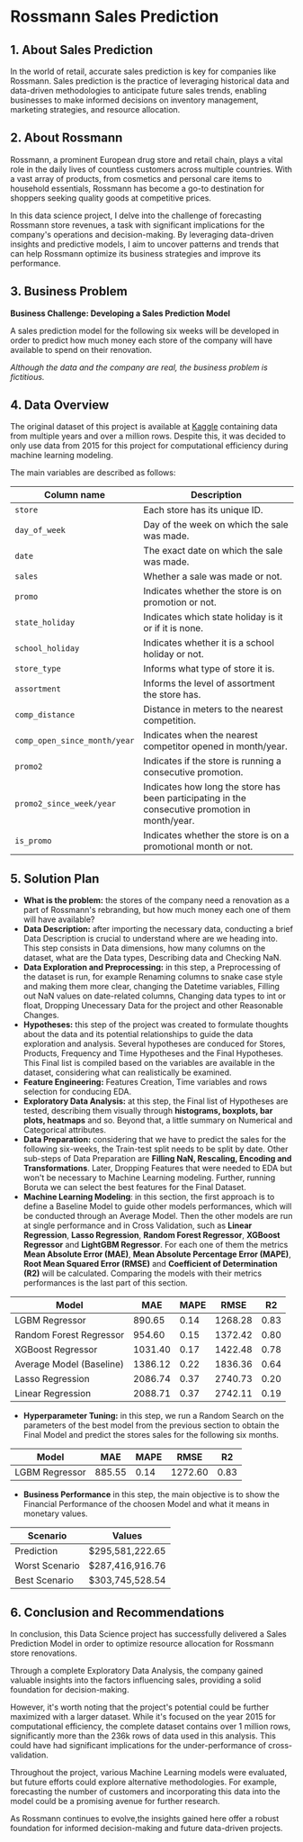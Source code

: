 # Rossmann Sales Prediction

## 1. About Sales Prediction

In the world of retail, accurate sales prediction is key for companies like Rossmann. Sales prediction is the practice of leveraging historical data and data-driven methodologies to anticipate future sales trends, enabling businesses to make informed decisions on inventory management, marketing strategies, and resource allocation. 

## 2. About Rossmann
Rossmann, a prominent European drug store and retail chain, plays a vital role in the daily lives of countless customers across multiple countries. With a vast array of products, from cosmetics and personal care items to household essentials, Rossmann has become a go-to destination for shoppers seeking quality goods at competitive prices. 

In this data science project, I delve into the challenge of forecasting Rossmann store revenues, a task with significant implications for the company's operations and decision-making. By leveraging data-driven insights and predictive models, I aim to uncover patterns and trends that can help Rossmann optimize its business strategies and improve its performance.

## 3. Business Problem

**Business Challenge: Developing a Sales Prediction Model**

A sales prediction model for the following six weeks will be developed in order to predict how much money each store of the company will have available to spend on their renovation.

_Although the data and the company are real, the business problem is fictitious._

## 4. Data Overview

The original dataset of this project is available at [Kaggle](https://www.kaggle.com/competitions/rossmann-store-sales/data) containing data from multiple years and over a million rows. Despite this, it was decided to only use data from 2015 for this project for computational efficiency during machine learning modeling.

The main variables are described as follows:

<div align="center">

| Column name | Description |
|---|---|
| `store` | Each store has its unique ID. |
| `day_of_week` | Day of the week on which the sale was made.  |
| `date` | The exact date on which the sale was made. |
| `sales` | Whether a sale was made or not. |
| `promo` | Indicates whether the store is on promotion or not. |
| `state_holiday` | Indicates which state holiday is it or if it is none. |
| `school_holiday` | Indicates whether it is a school holiday or not. |
| `store_type` | Informs what type of store it is. |
| `assortment` | Informs the level of assortment the store has. |
| `comp_distance` | Distance in meters to the nearest competition. |
| `comp_open_since_month/year` | Indicates when the nearest competitor opened in month/year. |
| `promo2` | Indicates if the store is running a consecutive promotion. |
| `promo2_since_week/year` | Indicates how long the store has been participating in the consecutive promotion in month/year. |
| `is_promo` | Indicates whether the store is on a promotional month or not. |

</div>

## 5. Solution Plan

- **What is the problem:** the stores of the company need a renovation as a part of Rossmann's rebranding, but how much money each one of them will have available?
- **Data Description:** after importing the necessary data, conducting a brief Data Description is crucial to understand where are we heading into. This step consists in Data dimensions, how many columns on the dataset, what are the Data types, Describing data and Checking NaN.
- **Data Exploration and Preprocessing:** in this step, a Preprocessing of the dataset is run, for example Renaming columns to snake case style and making them more clear, changing the Datetime variables, Filling out NaN values on date-related columns, Changing data types to int or float, Dropping Unecessary Data for the project and other Reasonable Changes.
- **Hypotheses:** this step of the project was created to formulate thoughts about the data and its potential relationships to guide the data exploration and analysis. Several hypotheses are conduced for Stores, Products, Frequency and Time Hypotheses and the Final Hypotheses. This Final list is compiled based on the variables are available in the dataset, considering what can realistically be examined.
- **Feature Engineering:** Features Creation, Time variables and rows selection for conducing EDA.
- **Exploratory Data Analysis:** at this step, the Final list of Hypotheses are tested, describing them visually through **histograms, boxplots, bar plots, heatmaps** and so. Beyond that, a little summary on Numerical and Categorical attributes.
- **Data Preparation:** considering that we have to predict the sales for the following six-weeks, the Train-test split needs to be split by date. Other sub-steps of Data Preparation are **Filling NaN, Rescaling, Encoding and Transformations**. Later, Dropping Features that were needed to EDA but won't be necessary to Machine Learning modeling. Further, running Boruta we can select the best features for the Final Dataset.
- **Machine Learning Modeling**: in this section, the first approach is to define a Baseline Model to guide other models performances, which will be conducted through an Average Model. Then the other models are run at single performance and in Cross Validation, such as **Linear Regression**, **Lasso Regression**, **Random Forest Regressor**, **XGBoost Regressor** and **LightGBM Regressor**. For each one of them the metrics **Mean Absolute Error (MAE)**, **Mean Absolute Percentage Error (MAPE)**, **Root Mean Squared Error (RMSE)** and **Coefficient of Determination (R2)** will be calculated. Comparing the models with their metrics performances is the last part of this section.

<div align="center">
  
| Model                     | MAE     | MAPE  | RMSE    | R2  |
|---------------------------|---------|-------|---------|-----|
| LGBM Regressor            | 890.65  | 0.14  | 1268.28 | 0.83|
| Random Forest Regressor   | 954.60  | 0.15  | 1372.42 | 0.80|
| XGBoost Regressor         | 1031.40 | 0.17  | 1422.48 | 0.78|
| Average Model (Baseline)  | 1386.12 | 0.22  | 1836.36 | 0.64|
| Lasso Regression          | 2086.74 | 0.37  | 2740.73 | 0.20|
| Linear Regression         | 2088.71 | 0.37  | 2742.11 | 0.19|

</div>

- **Hyperparameter Tuning:** in this step, we run a Random Search on the parameters of the best model from the previous section to obtain the Final Model and predict the stores sales for the following six months.

<div align="center">

| Model                     | MAE     | MAPE  | RMSE    | R2  |
|---------------------------|---------|-------|---------|-----|
| LGBM Regressor            | 885.55  | 0.14  | 1272.60 | 0.83|

</div>

- **Business Performance** in this step, the main objective is to show the Financial Performance of the choosen Model and what it means in monetary values.

<div align="center">

| Scenario        | Values           |
|-----------------|------------------|
| Prediction      | $295,581,222.65  |
| Worst Scenario  | $287,416,916.76  |
| Best Scenario   | $303,745,528.54  |

</div>

## 6. Conclusion and Recommendations
In conclusion, this Data Science project has successfully delivered a Sales Prediction Model in order to optimize resource allocation for Rossmann store renovations. 

Through a complete Exploratory Data Analysis, the company gained valuable insights into the factors influencing sales, providing a solid foundation for decision-making.

However, it's worth noting that the project's potential could be further maximized with a larger dataset. While it's focused on the year 2015 for computational efficiency, the complete dataset contains over 1 million rows, significantly more than the 236k rows of data used in this analysis. This could have had significant implications for the under-performance of cross-validation.

Throughout the project, various Machine Learning models were evaluated, but future efforts could explore alternative methodologies. For example, forecasting the number of customers and incorporating this data into the model could be a promising avenue for further research. 

As Rossmann continues to evolve,the insights gained here offer a robust foundation for informed decision-making and future data-driven projects.




